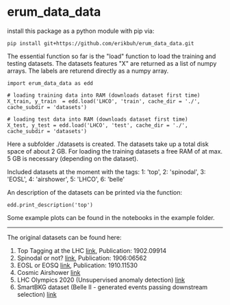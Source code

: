 # erum_data_data

install this package as a python module with pip via:

```
pip install git+https://github.com/erikbuh/erum_data_data.git
```

The essential function so far is the "load" function to load the training and testing datasets. The datasets features "X" are returned as a list of numpy arrays. The labels are returend directly as a numpy array. 

```
import erum_data_data as edd

# loading training data into RAM (downloads dataset first time)
X_train, y_train  = edd.load('LHCO', 'train', cache_dir = './', cache_subdir = 'datasets')

# loading test data into RAM (downloads dataset first time)
X_test, y_test = edd.load('LHCO', 'test', cache_dir = './', cache_subdir = 'datasets')
```

Here a subfolder ./datasets is created. The datasets take up a total disk space of about 2 GB. For loading the training datasets a free RAM of at max. 5 GB is necessary (depending on the dataset).

Included datasets at the moment with the tags: 
1: 'top', 2: 'spinodal', 3: 'EOSL', 4: 'airshower', 5: 'LHCO', 6: 'belle'


An description of the datasets can be printed via the function:
```
edd.print_description('top')
```

Some example plots can be found in the notebooks in the example folder.



---

The original datasets can be found here:
   1. Top Tagging at the LHC [link](https://docs.google.com/document/d/1Hcuc6LBxZNX16zjEGeq16DAzspkDC4nDTyjMp1bWHRo/edit?usp=sharing), Publication: 1902.09914
   2. Spinodal or not? [link](https://vfs.fias.science/d/fa35025bf2/?p=/Example-Datasets-classification/Spinodal-or-not), Publication: 1906:06562
   3. EOSL or EOSQ [link](https://vfs.fias.science/d/fa35025bf2/?p=/Example-Datasets-classification/EOSL-or-EOSQ), Publication: 1910.11530
   4. Cosmic Airshower [link](https://desycloud.desy.de/index.php/s/QZ5kJGdKcPryaaf)
   5. LHC Olympics 2020 (Unsupervised anomaly detection) [link](https://lhco2020.github.io/homepage/)
   6. SmartBKG dataset (Belle II - generated events passing downstream selection) [link](https://github.com/kahn-jms/belle-selective-mc-dataset)
